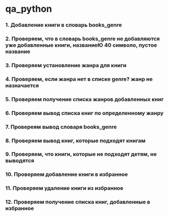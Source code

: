 # qa_python

### 1. Добавление книги в словарь books_genre
### 2. Проверяем, что в словарь books_genre не добавляются уже добавленные  книги, названиеЮ 40 символо, пустое название
### 3. Проверяем установление жанра для книги
### 4. Проверяем, если жанра нет в списке genre? жанр не назначается
### 5. Проверяем получение списка жанров добавленных книг
### 6. Проверяем вывод списка книг по определенному жанру
### 7. Провереям вывод словаря books_genre
### 8. Проверяем вывод книг, которые подходят книгам
### 9. Проверяем, что книги, которые не подходят детям, не выводятся
### 10. Проверяем добавление книги в избранное
### 11. Проверяем удаление книги из избранное
### 12. Проверяем получение списка книг, добавленные в избранное